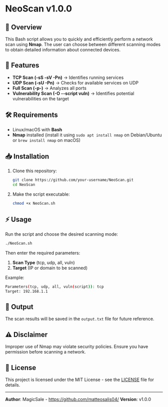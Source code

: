 # NeoScan v1.0.0

## 🚀 Overview
This Bash script allows you to quickly and efficiently perform a network scan using **Nmap**. The user can choose between different scanning modes to obtain detailed information about connected devices.

## 🎯 Features
- **TCP Scan (-sS -sV -Pn)** → Identifies running services
- **UDP Scan (-sU -Pn)** → Checks for available services on UDP
- **Full Scan (-p-)** → Analyzes all ports
- **Vulnerability Scan (-O --script vuln)** → Identifies potential vulnerabilities on the target

## 🛠️ Requirements
- Linux/macOS with **Bash**
- **Nmap** installed (install it using `sudo apt install nmap` on Debian/Ubuntu or `brew install nmap` on macOS)

## 📥 Installation
1. Clone this repository:
   ```bash
   git clone https://github.com/your-username/NeoScan.git
   cd NeoScan
   ```
2. Make the script executable:
   ```bash
   chmod +x NeoScan.sh
   ```

## ⚡ Usage
Run the script and choose the desired scanning mode:
```bash
./NeoScan.sh
```
Then enter the required parameters:
1. **Scan Type** (tcp, udp, all, vuln)
2. **Target** (IP or domain to be scanned)

Example:
```bash
Parameters(tcp, udp, all, vuln(script)): tcp
Target: 192.168.1.1
```

## 📝 Output
The scan results will be saved in the `output.txt` file for future reference.

## ⚠️ Disclaimer
Improper use of Nmap may violate security policies. Ensure you have permission before scanning a network.

## 📜 License
This project is licensed under the MIT License - see the [LICENSE](LICENSE) file for details.

---
**Author**: MagicSale - https://github.com/matteosalis04/ 
**Version**: v1.0.0

